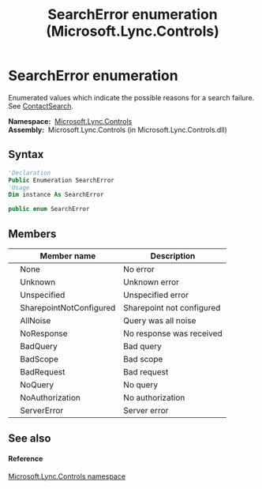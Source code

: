﻿---
title: SearchError enumeration (Microsoft.Lync.Controls)
TOCTitle: SearchError enumeration
ms:assetid: T:Microsoft.Lync.Controls.SearchError_DI_3_UC_OCS14MrefLyncWPF
ms:mtpsurl: https://msdn.microsoft.com/en-us/library/microsoft.lync.controls.searcherror_di_3_uc_ocs14mreflyncwpf(v=office.15)
ms:contentKeyID: 48591786
ms.date: 07/28/2014
mtps_version: v=office.15
f1_keywords:
- Microsoft.Lync.Controls.SearchError.BadScope
- Microsoft.Lync.Controls.SearchError.NoResponse
- Microsoft.Lync.Controls.SearchError.Unspecified
- Microsoft.Lync.Controls.SearchError.ServerError
- Microsoft.Lync.Controls.SearchError
- Microsoft.Lync.Controls.SearchError.Unknown
- Microsoft.Lync.Controls.SearchError.BadQuery
- Microsoft.Lync.Controls.SearchError.None
- Microsoft.Lync.Controls.SearchError.SharepointNotConfigured
- Microsoft.Lync.Controls.SearchError.NoAuthorization
- Microsoft.Lync.Controls.SearchError.BadRequest
- Microsoft.Lync.Controls.SearchError.NoQuery
- Microsoft.Lync.Controls.SearchError.AllNoise
dev_langs:
- CSharp
- JScript
- VB
- other
---

# SearchError enumeration

Enumerated values which indicate the possible reasons for a search failure. See [ContactSearch](contactsearch-class-microsoft-lync-controls_1.md).

**Namespace:**  [Microsoft.Lync.Controls](microsoft-lync-controls-namespace_1.md)  
**Assembly:**  Microsoft.Lync.Controls (in Microsoft.Lync.Controls.dll)

## Syntax

``` vb
'Declaration
Public Enumeration SearchError
'Usage
Dim instance As SearchError
```

``` csharp
public enum SearchError
```

## Members

<table>
<thead>
<tr class="header">
<th></th>
<th>Member name</th>
<th>Description</th>
</tr>
</thead>
<tbody>
<tr class="odd">
<td></td>
<td>None</td>
<td>No error</td>
</tr>
<tr class="even">
<td></td>
<td>Unknown</td>
<td>Unknown error</td>
</tr>
<tr class="odd">
<td></td>
<td>Unspecified</td>
<td>Unspecified error</td>
</tr>
<tr class="even">
<td></td>
<td>SharepointNotConfigured</td>
<td>Sharepoint not configured</td>
</tr>
<tr class="odd">
<td></td>
<td>AllNoise</td>
<td>Query was all noise</td>
</tr>
<tr class="even">
<td></td>
<td>NoResponse</td>
<td>No response was received</td>
</tr>
<tr class="odd">
<td></td>
<td>BadQuery</td>
<td>Bad query</td>
</tr>
<tr class="even">
<td></td>
<td>BadScope</td>
<td>Bad scope</td>
</tr>
<tr class="odd">
<td></td>
<td>BadRequest</td>
<td>Bad request</td>
</tr>
<tr class="even">
<td></td>
<td>NoQuery</td>
<td>No query</td>
</tr>
<tr class="odd">
<td></td>
<td>NoAuthorization</td>
<td>No authorization</td>
</tr>
<tr class="even">
<td></td>
<td>ServerError</td>
<td>Server error</td>
</tr>
</tbody>
</table>


## See also

#### Reference

[Microsoft.Lync.Controls namespace](microsoft-lync-controls-namespace_1.md)

